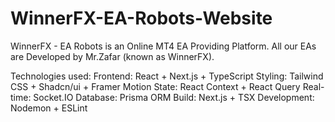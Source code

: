 # WinnerFX-EA-Robots-Website
WinnerFX - EA Robots is an Online MT4 EA Providing Platform. All our EAs are Developed by Mr.Zafar (known as WinnerFX).

Technologies used:
Frontend: React + Next.js + TypeScript
Styling: Tailwind CSS + Shadcn/ui + Framer Motion
State: React Context + React Query
Real-time: Socket.IO
Database: Prisma ORM
Build: Next.js + TSX
Development: Nodemon + ESLint
